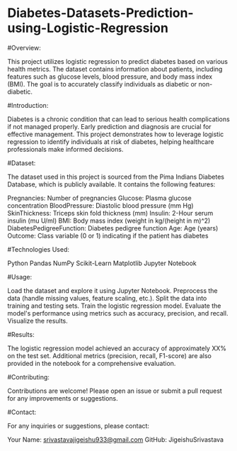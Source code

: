 # Diabetes-Datasets-Prediction-using-Logistic-Regression

#Overview:

This project utilizes logistic regression to predict diabetes based on various health metrics. The dataset contains information about patients, including features such as glucose levels, blood pressure, and body mass index (BMI). The goal is to accurately classify individuals as diabetic or non-diabetic.

#Introduction:

Diabetes is a chronic condition that can lead to serious health complications if not managed properly. Early prediction and diagnosis are crucial for effective management. This project demonstrates how to leverage logistic regression to identify individuals at risk of diabetes, helping healthcare professionals make informed decisions.

#Dataset:

The dataset used in this project is sourced from the Pima Indians Diabetes Database, which is publicly available. It contains the following features:

Pregnancies: Number of pregnancies
Glucose: Plasma glucose concentration
BloodPressure: Diastolic blood pressure (mm Hg)
SkinThickness: Triceps skin fold thickness (mm)
Insulin: 2-Hour serum insulin (mu U/ml)
BMI: Body mass index (weight in kg/(height in m)^2)
DiabetesPedigreeFunction: Diabetes pedigree function
Age: Age (years)
Outcome: Class variable (0 or 1) indicating if the patient has diabetes

#Technologies Used:

Python
Pandas
NumPy
Scikit-Learn
Matplotlib
Jupyter Notebook

#Usage:

Load the dataset and explore it using Jupyter Notebook.
Preprocess the data (handle missing values, feature scaling, etc.).
Split the data into training and testing sets.
Train the logistic regression model.
Evaluate the model's performance using metrics such as accuracy, precision, and recall.
Visualize the results.


#Results:

The logistic regression model achieved an accuracy of approximately XX% on the test set. Additional metrics (precision, recall, F1-score) are also provided in the notebook for a comprehensive evaluation.



#Contributing:

Contributions are welcome! Please open an issue or submit a pull request for any improvements or suggestions.

#Contact:

For any inquiries or suggestions, please contact:

Your Name: srivastavajigeishu933@gmail.com
GitHub: JigeishuSrivastava  

